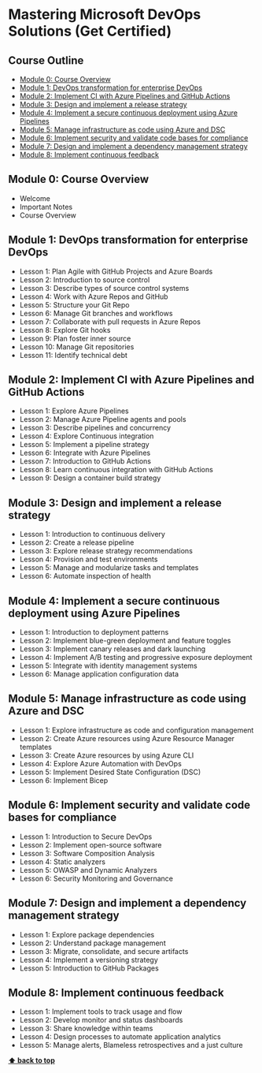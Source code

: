 
# Mastering Microsoft DevOps Solutions (Get Certified)

## Course Outline

  - [Module 0: Course Overview](#module-0-course-overview)
  - [Module 1: DevOps transformation for enterprise DevOps](#module-1-devops-transformation-for-enterprise-devops)
  - [Module 2: Implement CI with Azure Pipelines and GitHub Actions](#module-2-implement-ci-with-azure-pipelines-and-github-actions)
  - [Module 3: Design and implement a release strategy](#module-3-design-and-implement-a-release-strategy)
  - [Module 4: Implement a secure continuous deployment using Azure Pipelines](#module-4-implement-a-secure-continuous-deployment-using-azure-pipelines)
  - [Module 5: Manage infrastructure as code using Azure and DSC](#module-5-manage-infrastructure-as-code-using-azure-and-dsc)
  - [Module 6: Implement security and validate code bases for compliance](#module-6-implement-security-and-validate-code-bases-for-compliance)
  - [Module 7: Design and implement a dependency management strategy](#module-7-design-and-implement-a-dependency-management-strategy)
  - [Module 8: Implement continuous feedback](#module-8-implement-continuous-feedback)
  
## Module 0: Course Overview
 - Welcome 
 - Important Notes
 - Course Overview

## Module 1: DevOps transformation for enterprise DevOps

- Lesson 1: Plan Agile with GitHub Projects and Azure Boards
- Lesson 2: Introduction to source control
- Lesson 3: Describe types of source control systems
- Lesson 4: Work with Azure Repos and GitHub
- Lesson 5: Structure your Git Repo
- Lesson 6: Manage Git branches and workflows
- Lesson 7: Collaborate with pull requests in Azure Repos
- Lesson 8: Explore Git hooks
- Lesson 9: Plan foster inner source
- Lesson 10: Manage Git repositories
- Lesson 11: Identify technical debt

## Module 2: Implement CI with Azure Pipelines and GitHub Actions

- Lesson 1: Explore Azure Pipelines
- Lesson 2: Manage Azure Pipeline agents and pools
- Lesson 3: Describe pipelines and concurrency
- Lesson 4: Explore Continuous integration
- Lesson 5: Implement a pipeline strategy
- Lesson 6: Integrate with Azure Pipelines
- Lesson 7: Introduction to GitHub Actions
- Lesson 8: Learn continuous integration with GitHub Actions
- Lesson 9: Design a container build strategy

## Module 3: Design and implement a release strategy

- Lesson 1: Introduction to continuous delivery
- Lesson 2: Create a release pipeline
- Lesson 3: Explore release strategy recommendations
- Lesson 4: Provision and test environments
- Lesson 5: Manage and modularize tasks and templates
- Lesson 6: Automate inspection of health

## Module 4: Implement a secure continuous deployment using Azure Pipelines

- Lesson 1: Introduction to deployment patterns
- Lesson 2: Implement blue-green deployment and feature toggles
- Lesson 3: Implement canary releases and dark launching
- Lesson 4: Implement A/B testing and progressive exposure deployment
- Lesson 5: Integrate with identity management systems
- Lesson 6: Manage application configuration data

## Module 5: Manage infrastructure as code using Azure and DSC

- Lesson 1: Explore infrastructure as code and configuration management
- Lesson 2: Create Azure resources using Azure Resource Manager templates
- Lesson 3: Create Azure resources by using Azure CLI
- Lesson 4: Explore Azure Automation with DevOps
- Lesson 5: Implement Desired State Configuration (DSC)
- Lesson 6: Implement Bicep

## Module 6: Implement security and validate code bases for compliance

- Lesson 1: Introduction to Secure DevOps
- Lesson 2: Implement open-source software
- Lesson 3: Software Composition Analysis
- Lesson 4: Static analyzers
- Lesson 5: OWASP and Dynamic Analyzers
- Lesson 6: Security Monitoring and Governance

## Module 7: Design and implement a dependency management strategy

- Lesson 1: Explore package dependencies
- Lesson 2: Understand package management
- Lesson 3: Migrate, consolidate, and secure artifacts
- Lesson 4: Implement a versioning strategy
- Lesson 5: Introduction to GitHub Packages

## Module 8: Implement continuous feedback

- Lesson 1: Implement tools to track usage and flow
- Lesson 2: Develop monitor and status dashboards
- Lesson 3: Share knowledge within teams
- Lesson 4: Design processes to automate application analytics
- Lesson 5: Manage alerts, Blameless retrospectives and a just culture

**[⬆ back to top](#mastering-microsoft-devops-solutions-get-certified)**